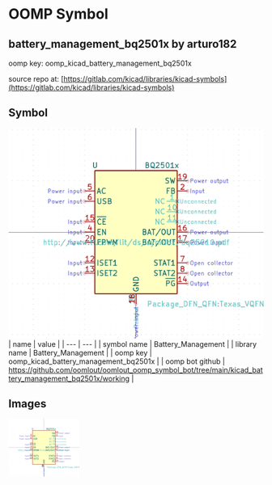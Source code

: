 # OOMP Symbol  
## battery_management_bq2501x  by arturo182  
  
oomp key: oomp_kicad_battery_management_bq2501x  
  
source repo at: [https://gitlab.com/kicad/libraries/kicad-symbols](https://gitlab.com/kicad/libraries/kicad-symbols)  
## Symbol  
  
[![working.png](working_600.png)](working.png)  
| name | value | 
| --- | --- | 
| symbol name | Battery_Management | 
| library name | Battery_Management | 
| oomp key | oomp_kicad_battery_management_bq2501x | 
| oomp bot github | https://github.com/oomlout/oomlout_oomp_symbol_bot/tree/main/kicad_battery_management_bq2501x/working | 
## Images  
  
[![working.png](working_140.png)](working.png)  
